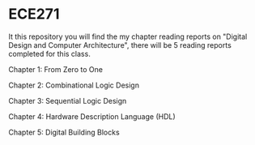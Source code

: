 # ECE271

It this repository you will find the my chapter reading reports on "Digital Design and Computer Architecture", there will be 5 reading reports completed for this class.

Chapter 1: From Zero to One

Chapter 2: Combinational Logic Design

Chapter 3: Sequential Logic Design 

Chapter 4: Hardware Description Language (HDL)
 
Chapter 5: Digital Building Blocks 
